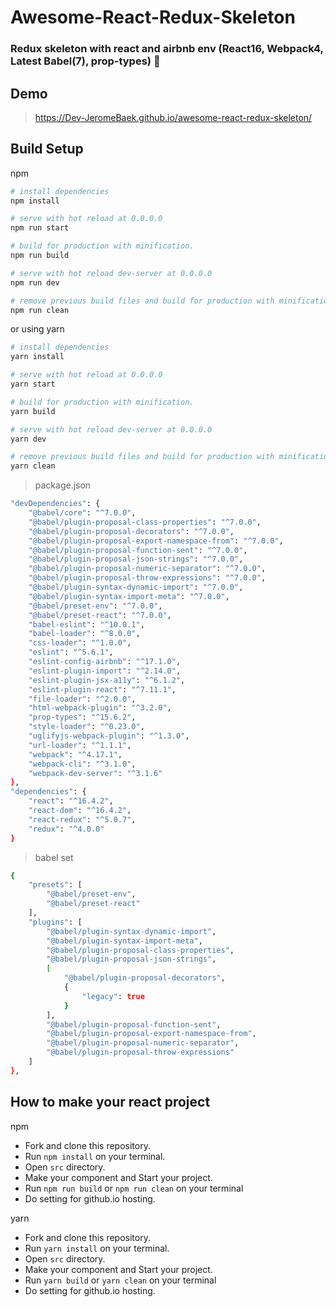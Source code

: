 # Awesome-React-Redux-Skeleton

### Redux skeleton with react and airbnb env (React16, Webpack4, Latest Babel(7), prop-types) 🍭

## Demo

> https://Dev-JeromeBaek.github.io/awesome-react-redux-skeleton/

## Build Setup

npm

```bash
# install dependencies
npm install

# serve with hot reload at 0.0.0.0
npm run start

# build for production with minification.
npm run build

# serve with hot reload dev-server at 0.0.0.0
npm run dev

# remove previous build files and build for production with minification.
npm run clean
```

or using yarn

```bash
# install dependencies
yarn install

# serve with hot reload at 0.0.0.0
yarn start

# build for production with minification.
yarn build

# serve with hot reload dev-server at 0.0.0.0
yarn dev

# remove previous build files and build for production with minification.
yarn clean
```

> package.json

```bash
"devDependencies": {
    "@babel/core": "^7.0.0",
    "@babel/plugin-proposal-class-properties": "^7.0.0",
    "@babel/plugin-proposal-decorators": "^7.0.0",
    "@babel/plugin-proposal-export-namespace-from": "^7.0.0",
    "@babel/plugin-proposal-function-sent": "^7.0.0",
    "@babel/plugin-proposal-json-strings": "^7.0.0",
    "@babel/plugin-proposal-numeric-separator": "^7.0.0",
    "@babel/plugin-proposal-throw-expressions": "^7.0.0",
    "@babel/plugin-syntax-dynamic-import": "^7.0.0",
    "@babel/plugin-syntax-import-meta": "^7.0.0",
    "@babel/preset-env": "^7.0.0",
    "@babel/preset-react": "^7.0.0",
    "babel-eslint": "^10.0.1",
    "babel-loader": "^8.0.0",
    "css-loader": "^1.0.0",
    "eslint": "^5.6.1",
    "eslint-config-airbnb": "^17.1.0",
    "eslint-plugin-import": "^2.14.0",
    "eslint-plugin-jsx-a11y": "^6.1.2",
    "eslint-plugin-react": "^7.11.1",
    "file-loader": "^2.0.0",
    "html-webpack-plugin": "^3.2.0",
    "prop-types": "^15.6.2",
    "style-loader": "^0.23.0",
    "uglifyjs-webpack-plugin": "^1.3.0",
    "url-loader": "^1.1.1",
    "webpack": "^4.17.1",
    "webpack-cli": "^3.1.0",
    "webpack-dev-server": "^3.1.6"
},
"dependencies": {
    "react": "^16.4.2",
    "react-dom": "^16.4.2",
    "react-redux": "^5.0.7",
    "redux": "^4.0.0"
}
```

> babel set

```bash
{
    "presets": [
        "@babel/preset-env",
        "@babel/preset-react"
    ],
    "plugins": [
        "@babel/plugin-syntax-dynamic-import",
        "@babel/plugin-syntax-import-meta",
        "@babel/plugin-proposal-class-properties",
        "@babel/plugin-proposal-json-strings",
        [
            "@babel/plugin-proposal-decorators",
            {
                "legacy": true
            }
        ],
        "@babel/plugin-proposal-function-sent",
        "@babel/plugin-proposal-export-namespace-from",
        "@babel/plugin-proposal-numeric-separator",
        "@babel/plugin-proposal-throw-expressions"
    ]
},
```

## How to make your react project

npm

-   Fork and clone this repository.
-   Run `npm install` on your terminal.
-   Open `src` directory.
-   Make your component and Start your project.
-   Run `npm run build` or `npm run clean` on your terminal
-   Do setting for github.io hosting.

yarn

-   Fork and clone this repository.
-   Run `yarn install` on your terminal.
-   Open `src` directory.
-   Make your component and Start your project.
-   Run `yarn build` or `yarn clean` on your terminal
-   Do setting for github.io hosting.
